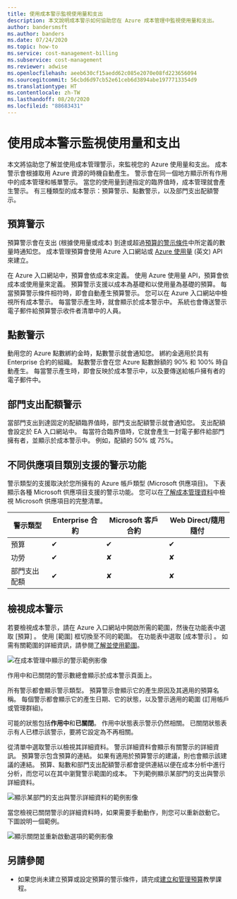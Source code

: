 ```yaml
---
title: 使用成本警示監視使用量和支出
description: 本文說明成本警示如何協助您在 Azure 成本管理中監視使用量和支出。
author: bandersmsft
ms.author: banders
ms.date: 07/24/2020
ms.topic: how-to
ms.service: cost-management-billing
ms.subservice: cost-management
ms.reviewer: adwise
ms.openlocfilehash: aeeb630cf15aedd62c085e2070e08fd223656094
ms.sourcegitcommit: 56cbd6d97cb52e61ceb6d3894abe1977713354d9
ms.translationtype: HT
ms.contentlocale: zh-TW
ms.lasthandoff: 08/20/2020
ms.locfileid: "88683431"
---
```

# <a name="use-cost-alerts-to-monitor-usage-and-spending"></a>使用成本警示監視使用量和支出

本文將協助您了解並使用成本管理警示，來監視您的 Azure 使用量和支出。 成本警示會根據取用 Azure 資源的時機自動產生。 警示會在同一個地方顯示所有作用中的成本管理和帳單警示。 當您的使用量到達指定的臨界值時，成本管理就會產生警示。 有三種類型的成本警示：預算警示、點數警示，以及部門支出配額警示。

## <a name="budget-alerts"></a>預算警示

預算警示會在支出 (根據使用量或成本) 到達或超過[預算的警示條件](tutorial-acm-create-budgets.md)中所定義的數量時通知您。 成本管理預算會使用 Azure 入口網站或 [Azure 使用量](https://docs.microsoft.com/rest/api/consumption) \(英文\) API 來建立。

在 Azure 入口網站中，預算會依成本來定義。 使用 Azure 使用量 API，預算會依成本或使用量來定義。 預算警示支援以成本為基礎和以使用量為基礎的預算。 每當預算警示條件相符時，即會自動產生預算警示。 您可以在 Azure 入口網站中檢視所有成本警示。 每當警示產生時，就會顯示於成本警示中。 系統也會傳送警示電子郵件給預算警示收件者清單中的人員。

## <a name="credit-alerts"></a>點數警示

動用您的 Azure 點數綁約金時，點數警示就會通知您。 綁約金適用於具有 Enterprise 合約的組織。 點數警示會在您 Azure 點數餘額的 90% 和 100% 時自動產生。 每當警示產生時，即會反映於成本警示中，以及要傳送給帳戶擁有者的電子郵件中。

## <a name="department-spending-quota-alerts"></a>部門支出配額警示

當部門支出到達固定的配額臨界值時，部門支出配額警示就會通知您。 支出配額會設定於 EA 入口網站中。 每當符合臨界值時，它就會產生一封電子郵件給部門擁有者，並顯示於成本警示中。 例如，配額的 50% 或 75%。

## <a name="supported-alert-features-by-offer-categories"></a>不同供應項目類別支援的警示功能

警示類型的支援取決於您所擁有的 Azure 帳戶類型 (Microsoft 供應項目)。 下表顯示各種 Microsoft 供應項目支援的警示功能。 您可以在[了解成本管理資料](understand-cost-mgt-data.md)中檢視 Microsoft 供應項目的完整清單。

| 警示類型 | Enterprise 合約 | Microsoft 客戶合約 | Web Direct/隨用隨付 |
|---|---|---|---|
| 預算 | ✔ | ✔ | ✔ |
| 功勞 | ✔ |✘ | ✘ |
| 部門支出配額 | ✔ | ✘ | ✘ |



## <a name="view-cost-alerts"></a>檢視成本警示

若要檢視成本警示，請在 Azure 入口網站中開啟所需的範圍，然後在功能表中選取 [預算]  。 使用 [範圍]  框切換至不同的範圍。 在功能表中選取 [成本警示]  。 如需有關範圍的詳細資訊，請參閱[了解並使用範圍](understand-work-scopes.md)。

![在成本管理中顯示的警示範例影像](./media/cost-mgt-alerts-monitor-usage-spending/budget-alerts-fullscreen.png)

作用中和已關閉的警示數總會顯示於成本警示頁面上。

所有警示都會顯示警示類型。 預算警示會顯示它的產生原因及其適用的預算名稱。 每個警示都會顯示它的產生日期、它的狀態，以及警示適用的範圍 (訂用帳戶或管理群組)。

可能的狀態包括**作用中**和**已關閉**。 作用中狀態表示警示仍然相關。 已關閉狀態表示有人已標示該警示，要將它設定為不再相關。

從清單中選取警示以檢視其詳細資料。 警示詳細資料會顯示有關警示的詳細資訊。 預算警示包含預算的連結。 如果有適用於預算警示的建議，則也會顯示該建議的連結。 預算、點數和部門支出配額警示都會提供連結以便在成本分析中進行分析，而您可以在其中瀏覽警示範圍的成本。 下列範例顯示某部門的支出與警示詳細資料。

![顯示某部門的支出與警示詳細資料的範例影像](./media/cost-mgt-alerts-monitor-usage-spending/dept-spending-selected-with-credits.png)

當您檢視已關閉警示的詳細資料時，如果需要手動動作，則您可以重新啟動它。 下圖說明一個範例。

![顯示關閉並重新啟動選項的範例影像](./media/cost-mgt-alerts-monitor-usage-spending/Dismiss-reactivate-options.png)

## <a name="see-also"></a>另請參閱

- 如果您尚未建立預算或設定預算的警示條件，請完成[建立和管理預算](tutorial-acm-create-budgets.md)教學課程。
